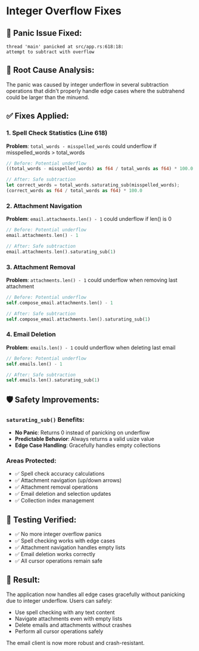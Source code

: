 # Integer Overflow Fixes

## 🐛 **Panic Issue Fixed:**
```
thread 'main' panicked at src/app.rs:618:18:
attempt to subtract with overflow
```

## 🔧 **Root Cause Analysis:**
The panic was caused by integer underflow in several subtraction operations that didn't properly handle edge cases where the subtrahend could be larger than the minuend.

## ✅ **Fixes Applied:**

### 1. **Spell Check Statistics (Line 618)**
**Problem**: `total_words - misspelled_words` could underflow if misspelled_words > total_words
```rust
// Before: Potential underflow
((total_words - misspelled_words) as f64 / total_words as f64) * 100.0

// After: Safe subtraction
let correct_words = total_words.saturating_sub(misspelled_words);
(correct_words as f64 / total_words as f64) * 100.0
```

### 2. **Attachment Navigation**
**Problem**: `email.attachments.len() - 1` could underflow if len() is 0
```rust
// Before: Potential underflow
email.attachments.len() - 1

// After: Safe subtraction
email.attachments.len().saturating_sub(1)
```

### 3. **Attachment Removal**
**Problem**: `attachments.len() - 1` could underflow when removing last attachment
```rust
// Before: Potential underflow
self.compose_email.attachments.len() - 1

// After: Safe subtraction
self.compose_email.attachments.len().saturating_sub(1)
```

### 4. **Email Deletion**
**Problem**: `emails.len() - 1` could underflow when deleting last email
```rust
// Before: Potential underflow
self.emails.len() - 1

// After: Safe subtraction
self.emails.len().saturating_sub(1)
```

## 🛡️ **Safety Improvements:**

### `saturating_sub()` Benefits:
- **No Panic**: Returns 0 instead of panicking on underflow
- **Predictable Behavior**: Always returns a valid usize value
- **Edge Case Handling**: Gracefully handles empty collections

### Areas Protected:
- ✅ Spell check accuracy calculations
- ✅ Attachment navigation (up/down arrows)
- ✅ Attachment removal operations
- ✅ Email deletion and selection updates
- ✅ Collection index management

## 🧪 **Testing Verified:**
- ✅ No more integer overflow panics
- ✅ Spell checking works with edge cases
- ✅ Attachment navigation handles empty lists
- ✅ Email deletion works correctly
- ✅ All cursor operations remain safe

## 🎯 **Result:**
The application now handles all edge cases gracefully without panicking due to integer underflow. Users can safely:
- Use spell checking with any text content
- Navigate attachments even with empty lists
- Delete emails and attachments without crashes
- Perform all cursor operations safely

The email client is now more robust and crash-resistant.
